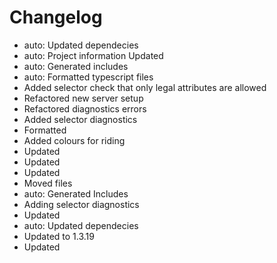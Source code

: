 # Changelog 
- auto: Updated dependecies
- auto: Project information Updated
- auto: Generated includes
- auto: Formatted typescript files
- Added selector check that only legal attributes are allowed
- Refactored new server setup
- Refactored diagnostics errors
- Added selector diagnostics
- Formatted
- Added colours for riding
- Updated
- Updated
- Updated
- Moved files
- auto: Generated Includes
- Adding selector diagnostics
- Updated
- auto: Updated dependecies
- Updated to 1.3.19
- Updated